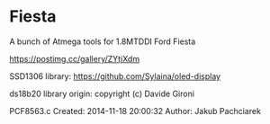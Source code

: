 # Fiesta

A bunch of Atmega tools for 1.8MTDDI Ford Fiesta

https://postimg.cc/gallery/ZYtjXdm

SSD1306 library:
https://github.com/Sylaina/oled-display

ds18b20 library origin:
copyright (c) Davide Gironi

PCF8563.c
Created: 2014-11-18 20:00:32
Author: Jakub Pachciarek
